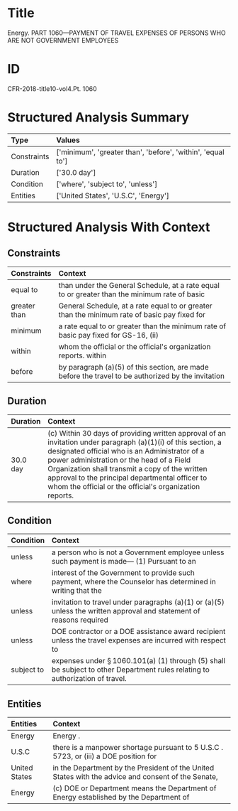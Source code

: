 # Title

 Energy. PART 1060—PAYMENT OF TRAVEL EXPENSES OF PERSONS WHO ARE NOT GOVERNMENT EMPLOYEES


# ID

 CFR-2018-title10-vol4.Pt. 1060


# Structured Analysis Summary

| Type        | Values                                                      |
|:------------|:------------------------------------------------------------|
| Constraints | ['minimum', 'greater than', 'before', 'within', 'equal to'] |
| Duration    | ['30.0 day']                                                |
| Condition   | ['where', 'subject to', 'unless']                           |
| Entities    | ['United States', 'U.S.C', 'Energy']                        |


# Structured Analysis With Context

 


## Constraints

| Constraints   | Context                                                                                            |
|:--------------|:---------------------------------------------------------------------------------------------------|
| equal to      | than under the General Schedule, at a rate equal to or greater than the minimum rate of basic      |
| greater than  | General Schedule, at a rate equal to or greater than the minimum rate of basic pay fixed for       |
| minimum       | a rate equal to or greater than the minimum rate of basic pay fixed for GS-16, (ii)                |
| within        | whom the official or the official's organization reports. within                                   |
| before        | by paragraph (a)(5) of this section, are made before the travel to be authorized by the invitation |


## Duration

| Duration   | Context                                                                                                                                                                                                                                                                                                                                                                   |
|:-----------|:--------------------------------------------------------------------------------------------------------------------------------------------------------------------------------------------------------------------------------------------------------------------------------------------------------------------------------------------------------------------------|
| 30.0 day   | (c) Within 30 days of providing written approval of an invitation under paragraph (a)(1)(i) of this section, a designated official who is an Administrator of a power administration or the head of a Field Organization shall transmit a copy of the written approval to the principal departmental officer to whom the official or the official's organization reports. |


## Condition

| Condition   | Context                                                                                                                                  |
|:------------|:-----------------------------------------------------------------------------------------------------------------------------------------|
| unless      | a person who is not a Government employee unless such payment is made&#8212; (1) Pursuant to an                                          |
| where       | interest of the Government to provide such payment, where the Counselor has determined in writing that the                               |
| unless      | invitation to travel under paragraphs (a)(1) or (a)(5) unless the written approval and statement of reasons required                     |
| unless      | DOE contractor or a DOE assistance award recipient unless the travel expenses are incurred with respect to                               |
| subject to  | expenses under &#167;&#8201;1060.101(a) (1) through (5) shall be subject to  other Department rules relating to authorization of travel. |


## Entities

| Entities      | Context                                                                                            |
|:--------------|:---------------------------------------------------------------------------------------------------|
| Energy        | Energy .                                                                                           |
| U.S.C         | there is a manpower shortage pursuant to 5 U.S.C . 5723, or (iii) a DOE position for               |
| United States | in the Department by the President of the United States with the advice and consent of the Senate, |
| Energy        | (c) DOE or Department means the Department of  Energy  established by the Department of            |


